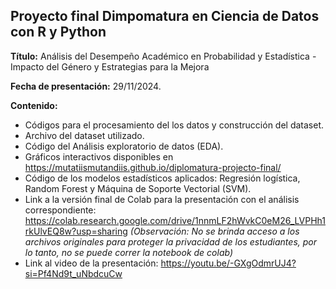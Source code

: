 ## Proyecto final Dimpomatura en Ciencia de Datos con R y Python

**Título:** Análisis del Desempeño Académico en Probabilidad y Estadística - Impacto del Género y Estrategias para la Mejora

**Fecha de presentación:** 29/11/2024. 

**Contenido:**

- Códigos para el procesamiento del los datos y construcción del dataset.
- Archivo del dataset utilizado.
- Código del Análisis exploratorio de datos (EDA).
- Gráficos interactivos disponibles en https://mutatiismutandiis.github.io/diplomatura-projecto-final/
- Código de los modelos estadísticos aplicados: Regresión logística, Random Forest y Máquina de Soporte Vectorial (SVM).
- Link a la versión final de Colab para la presentación con el análisis correspondiente: https://colab.research.google.com/drive/1nnmLF2hWvkC0eM26_LVPHh1rkUlvEQ8w?usp=sharing
  _(Observación: No se brinda acceso a los archivos originales para proteger la privacidad de los estudiantes, por lo tanto, no se puede correr la notebook de colab)_
- Link al video de la presentación: https://youtu.be/-GXgOdmrUJ4?si=Pf4Nd9t_uNbdcuCw

